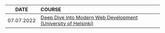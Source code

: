 | DATE       | COURSE                                                                                                                |
| :--------: | :-------------------------------------------------------------------------------------------------------------------- |
| 07.07.2022 | [Deep Dive Into Modern Web Development (University of Helsinki)](https://github.com/glebsuprun/Training/blob/main/#1) |